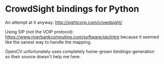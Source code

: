 # CrowdSight bindings for Python

An attempt at it anyway. <http://sightcorp.com/crowdsight/>

Using SIP (not the VOIP protocol): <https://www.riverbankcomputing.com/software/sip/intro> because it seemed like the sanest way to handle the mapping.

OpenCV unfortunately uses completely home-grown bindings-generation
so their source doesn't help me here.
